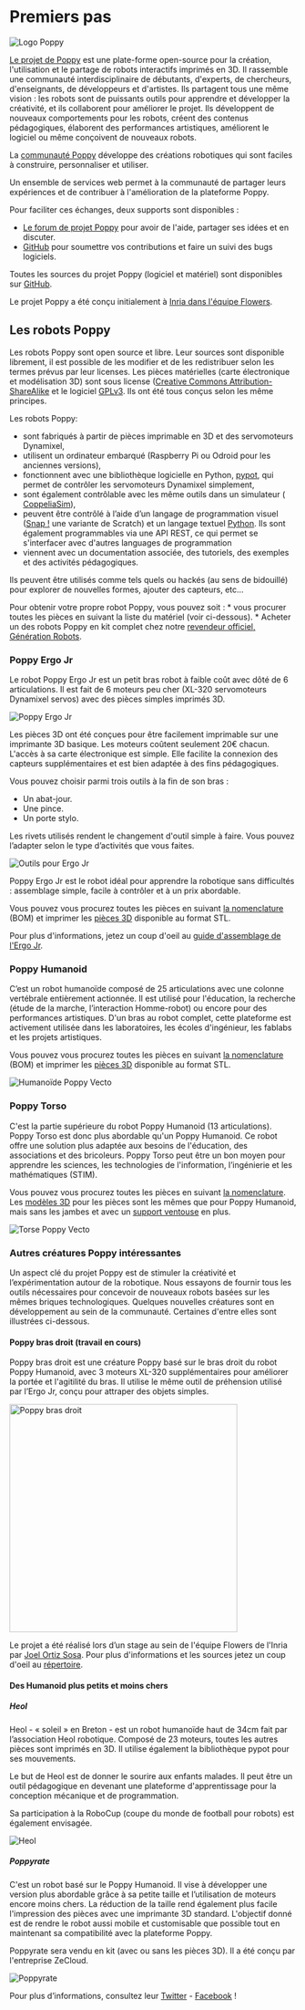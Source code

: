 # Premiers pas

![Logo Poppy](../img/logo/poppy.png)

[Le projet de Poppy](https://www.poppy-project.org/) est une plate-forme open-source pour la création, l'utilisation et le partage de robots interactifs imprimés en 3D. Il rassemble une communauté interdisciplinaire de débutants, d'experts, de chercheurs, d'enseignants, de développeurs et d'artistes. Ils partagent tous une même vision : les robots sont de puissants outils pour apprendre et développer la créativité, et ils collaborent pour améliorer le projet. Ils développent de nouveaux comportements pour les robots, créent des contenus pédagogiques, élaborent des performances artistiques, améliorent le logiciel ou même conçoivent de nouveaux robots.

La [communauté Poppy](https://forum.poppy-project.org/) développe des créations robotiques qui sont faciles à construire, personnaliser et utiliser.

Un ensemble de services web permet à la communauté de partager leurs expériences et de contribuer à l'amélioration de la plateforme Poppy.

Pour faciliter ces échanges, deux supports sont disponibles :

* [Le forum de projet Poppy](https://forum.poppy-project.org/) pour avoir de l'aide, partager ses idées et en discuter.
* [GitHub](https://github.com/poppy-project) pour soumettre vos contributions et faire un suivi des bugs logiciels.

Toutes les sources du projet Poppy (logiciel et matériel) sont disponibles sur [ GitHub](https://github.com/poppy-project).

Le projet Poppy a été conçu initialement à [ Inria dans l'équipe Flowers](http://www.inria.fr/equipes/flowers/).

## Les robots Poppy

Les robots Poppy sont open source et libre. Leur sources sont disponible librement, il est possible de les modifier et de les redistribuer selon les termes prévus par leur licenses. Les pièces matérielles (carte électronique et modélisation 3D) sont sous license ([Creative Commons Attribution-ShareAlike](http://creativecommons.org/licenses/by-sa/4.0/) et le logiciel [GPLv3](http://www.gnu.org/licenses/gpl-3.0.en.html). Ils ont été tous conçus selon les même principes.

Les robots Poppy:

* sont fabriqués à partir de pièces imprimable en 3D et des servomoteurs Dynamixel,
* utilisent un ordinateur embarqué (Raspberry Pi ou Odroid pour les anciennes versions),
* fonctionnent avec une bibliothèque logicielle en Python, [pypot](../software-libraries/pypot.md), qui permet de contrôler les servomoteurs Dynamixel simplement,
* sont également contrôlable avec les même outils dans un simulateur ([ CoppeliaSim](http://www.coppeliarobotics.com)),
* peuvent être contrôlé à l’aide d’un langage de programmation visuel ([Snap !](http://snap.berkeley.edu) une variante de Scratch) et un langage textuel [Python](https://www.python.org). Ils sont également programmables via une API REST, ce qui permet se s'interfacer avec d'autres languages de programmation
* viennent avec un documentation associée, des tutoriels, des exemples et des activités pédagogiques.

Ils peuvent être utilisés comme tels quels ou hackés (au sens de bidouillé) pour explorer de nouvelles formes, ajouter des capteurs, etc...

Pour obtenir votre propre robot Poppy, vous pouvez soit : * vous procurer toutes les pièces en suivant la liste du matériel (voir ci-dessous). * Acheter un des robots Poppy en kit complet chez notre [ revendeur officiel, Génération Robots](http://www.generationrobots.com/en/279-poppy-opensource-robotics-platform).

### Poppy Ergo Jr

Le robot Poppy Ergo Jr est un petit bras robot à faible coût avec dôté de 6 articulations. Il est fait de 6 moteurs peu cher (XL-320 servomoteurs Dynamixel servos) avec des pièces simples imprimés 3D.

![Poppy Ergo Jr](../assembly-guides/ergo-jr/img/ErgoJr.jpg)

Les pièces 3D ont été conçues pour être facilement imprimable sur une imprimante 3D basique. Les moteurs coûtent seulement 20€ chacun. L'accès à sa carte électronique est simple. Elle facilite la connexion des capteurs supplémentaires et est bien adaptée à des fins pédagogiques.

Vous pouvez choisir parmi trois outils à la fin de son bras :

* Un abat-jour.
* Une pince.
* Un porte stylo.

Les rivets utilisés rendent le changement d'outil simple à faire. Vous pouvez l’adapter selon le type d’activités que vous faites.

![Outils pour Ergo Jr](../assembly-guides/ergo-jr/img/ergo_tools.gif)

Poppy Ergo Jr est le robot idéal pour apprendre la robotique sans difficultés : assemblage simple, facile à contrôler et à un prix abordable.

Vous pouvez vous procurez toutes les pièces en suivant [la nomenclature](https://github.com/poppy-project/poppy-ergo-jr/blob/master/doc/bom.md) (BOM) et imprimer les [pièces 3D](https://github.com/poppy-project/poppy-ergo-jr/releases/) disponible au format STL.

Pour plus d'informations, jetez un coup d'oeil au [guide d'assemblage de l'Ergo Jr](../assembly-guides/ergo-jr/README.md).

### Poppy Humanoid

C’est un robot humanoïde composé de 25 articulations avec une colonne vertébrale entièrement actionnée. Il est utilisé pour l'éducation, la recherche (étude de la marche, l’interaction Homme-robot) ou encore pour des performances artistiques. D'un bras au robot complet, cette plateforme est activement utilisée dans les laboratoires, les écoles d'ingénieur, les fablabs et les projets artistiques.

Vous pouvez vous procurez toutes les pièces en suivant [la nomenclature](https://github.com/poppy-project/poppy-humanoid/blob/master/hardware/doc/BOM.md) (BOM) et imprimer les [pièces 3D](https://github.com/poppy-project/poppy-humanoid/releases/tag/hardware_1.0.1/) disponible au format STL.

![Humanoïde Poppy Vecto](../img/humanoid/vecto.png)

### Poppy Torso

C'est la partie supérieure du robot Poppy Humanoid (13 articulations). Poppy Torso est donc plus abordable qu'un Poppy Humanoid. Ce robot offre une solution plus adaptée aux besoins de l'éducation, des associations et des bricoleurs. Poppy Torso peut être un bon moyen pour apprendre les sciences, les technologies de l'information, l’ingénierie et les mathématiques (STIM).

Vous pouvez vous procurez toutes les pièces en suivant [la nomenclature](https://github.com/poppy-project/poppy-torso/blob/master/hardware/doc/BOM.md). Les [modèles 3D](https://github.com/poppy-project/poppy-humanoid/releases/tag/hardware_1.0.1/) pour les pièces sont les mêmes que pour Poppy Humanoid, mais sans les jambes et avec un [support ventouse](https://github.com/poppy-project/robot-support-toolbox/) en plus.

![Torse Poppy Vecto](../img/torso/vecto.png)

### Autres créatures Poppy intéressantes

Un aspect clé du projet Poppy est de stimuler la créativité et l’expérimentation autour de la robotique. Nous essayons de fournir tous les outils nécessaires pour concevoir de nouveaux robots basées sur les mêmes briques technologiques. Quelques nouvelles créatures sont en développement au sein de la communauté. Certaines d'entre elles sont illustrées ci-dessous.

#### Poppy bras droit (travail en cours)

Poppy bras droit est une créature Poppy basé sur le bras droit du robot Poppy Humanoid, avec 3 moteurs XL-320 supplémentaires pour améliorer la portée et l'agitilité du bras. Il utilise le même outil de préhension utilisé par l’Ergo Jr, conçu pour attraper des objets simples.

<img src="../img/poppy-right-arm.jpg" alt="Poppy bras droit" height="400" />

Le projet a été réalisé lors d’un stage au sein de l'équipe Flowers de l'Inria par [Joel Ortiz Sosa](https://github.com/joelortizsosa). Pour plus d'informations et les sources jetez un coup d'oeil au [répertoire](https://github.com/poppy-project/poppy-6dof-right-arm).

#### Des Humanoid plus petits et moins chers

##### Heol

Heol - « soleil » en Breton - est un robot humanoïde haut de 34cm fait par l’association Heol robotique. Composé de 23 moteurs, toutes les autres pièces sont imprimés en 3D. Il utilise également la bibliothèque pypot pour ses mouvements.

Le but de Heol est de donner le sourire aux enfants malades. Il peut être un outil pédagogique en devenant une plateforme d'apprentissage pour la conception mécanique et de programmation.

Sa participation à la RoboCup (coupe du monde de football pour robots) est également envisagée.

![Heol](../img/heol.jpg)

##### Poppyrate

C'est un robot basé sur le Poppy Humanoid. Il vise à développer une version plus abordable grâce à sa petite taille et l’utilisation de moteurs encore moins chers. La réduction de la taille rend également plus facile l'impression des pièces avec une imprimante 3D standard. L'objectif donné est de rendre le robot aussi mobile et customisable que possible tout en maintenant sa compatibilité avec la plateforme Poppy.

Poppyrate sera vendu en kit (avec ou sans les pièces 3D). Il a été conçu par l'entreprise ZeCloud.

![Poppyrate](../img/poppyrate.jpg)

Pour plus d’informations, consultez leur [Twitter](https://twitter.com/poppyratproject) - [Facebook](https://www.facebook.com/Poppyrate/) !